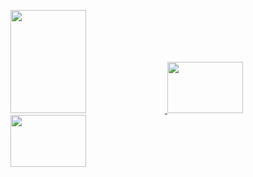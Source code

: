 <!--
<div align="center">
  <a href="https://linkedin.com/in/corentinthuillot/">
    <img src="https://rocketbike.org/wp-content/uploads/2019/03/Rocket-Bike-Alumni-Group-Cover-1024x534.jpg?sanitize=true">
  </a>
</div>
<hr>
-->

<a
  href="https://github.com/anuraghazra/github-readme-stats" title="Go to Source (and thank Anurag Hazra later!)">
  <img
       width="49%"
       height="165"
       src="https://github-readme-stats.vercel.app/api?username=CorentinThuillot&show_icons=true&bg_color=30,D8E5EB,417D97&theme=graywhite">
  <img
    width="49%"
    height="82.5"
    src="https://github-readme-stats.vercel.app/api/top-langs/?username=CorentinThuillot&langs_count=10&layout=compact&bg_color=30,D8E5EB,417D97&theme=graywhite">
   <img
    width="49%"
    height="82.5"
    src="hhttps://github-readme-stats.vercel.app/api/pin/?username=CorentinThuillot&repo=codecademy&bg_color=30,D8E5EB,417D97&theme=graywhite">
</a>



